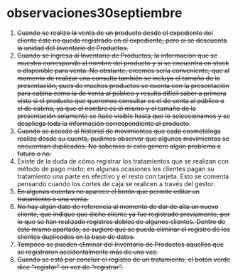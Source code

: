 # observaciones30septiembre

<ol>
  <li>
    <s>Cuando se realiza la venta de un producto desde el expediente del cliente éste no queda registrado en el expediente, pero sí se descuenta la unidad del Inventario de Productos.</s>
  </li>
  
  <li>
    <s>Cuando se ingresa al Inventario de Productos, la información que se muestra corresponde al nombre del producto y si se encuentra en stock o disponible para venta. No obstante, creemos sería conveniente, que al momento de realizar una consulta también se incluya el tamaño de la presentación, pues de muchos productos se cuenta con la presentación para cabina como la de venta al público y resulta difícil saber a primera vista si el producto que queremos consultar es el de venta al público o el de cabina, ya que el nombre es el mismo y el tamaño de la presentación solamente se hace visible hasta que lo seleccionamos y se despliega toda la información correspondiente al producto.</s>
  </li>
  
  <li>
    <s>Cuando se accede al historial de movimientos que cada cosmetóloga realiza desde su cuenta, pudimos observar que algunos movimientos se encuentran duplicados. No sabemos si esto genere algún problema a futuro o no.</s>
  </li>
  
  <li>
    Existe de la duda de cómo registrar los tratamientos que se realizan con método de pago mixto; en algunas ocasiones los clientes pagan su tratamiento una parte en efectivo y el resto con tarjeta. Esto se comenta pensando cuando los cortes de caja se realicen a través del gestor.
  </li>
  
  <li>
    <s>En algunas cuentas no aparece el botón que permite editar un tratamiento o una venta.</s>
  </li>
  
  <li>
    <s>No hay algún dato de referencia al momento de dar de alta un nuevo cliente, que indique que dicho cliente ya fue registrado previamente, por lo que se han realizado registros dobles de algunos clientes. Dentro de éste mismo apartado, se sugiere que se pueda eliminar el registro de los clientes duplicados en la base de datos.</s>
  </li>
  
  <li>
    <s>Tampoco se pueden eliminar del Inventario de Productos aquellos que se registraron accidentalmente más de una vez.</s>
  </li>
  
  <li>
    <s>Cuando se está por concluir el registro de un tratamiento, el botón verde dice “registar” en vez de “registrar”.</s>
  </li>
</ol>

